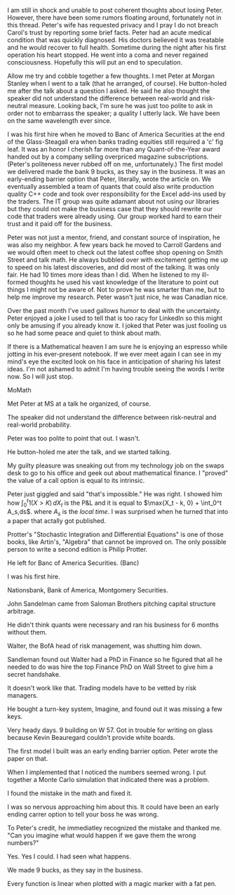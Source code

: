 I am still in shock and unable to post coherent thoughts about losing
Peter.  However, there have been some rumors floating around, fortunately
not in this thread. Peter's wife has requested privacy and I pray I do not
breach Carol's trust by reporting some brief facts.  Peter had an acute
medical condition that was quickly diagnosed.  His doctors believed it was
treatable and he would recover to full health.  Sometime during the night
after his first operation his heart stopped. He went into a coma and never
regained consciousness. Hopefully this will put an end to speculation.

Allow me try and cobble together a few thoughts. I met Peter at
Morgan Stanley when I went to a talk (that he arranged, of course).
He button-holed me after the talk about a question I asked. He said
he also thought the speaker did not understand the difference between
real-world and risk-neutral measure. Looking back, I'm sure he was just
too polite to ask in order not to embarrass the speaker; a quality I
utterly lack.  We have been on the same wavelength ever since.

I was his first hire when he moved to Banc of America Securities at
the end of the Glass-Steagall era when banks trading equities still
required a 'c' fig leaf.  It was an honor I cherish far more than any
Quant-of-the-Year award handed out by a company selling overpriced
magazine subscriptions. (Peter's politeness never rubbed off on me,
unfortunately.)  The first model we delivered made the bank 9 bucks,
as they say in the business.  It was an early-ending barrier option that
Peter, literally, wrote the article on.  We eventually assembled a team
of quants that could also write production quality C++ code and took over
responsibility for the Excel add-ins used by the traders. The IT group
was quite adamant about not using our libraries but they could not make
the business case that they should rewrite our code that traders were
already using. Our group worked hard to earn their trust and it paid
off for the business.

Peter was not just a mentor, friend, and constant source of inspiration,
he was also my neighbor.  A few years back he moved to Carroll Gardens and
we would often meet to check out the latest coffee shop opening on Smith
Street and talk math.  He always bubbled over with excitement getting me
up to speed on his latest discoveries, and did most of the talking. It
was only fair. He had 10 times more ideas than I did.  When he listened
to my ill-formed thoughts he used his vast knowledge of the literature
to point out things I might not be aware of. Not to prove he was smarter
than me, but to help me improve my research.  Peter wasn't just nice,
he was Canadian nice.

Over the past month I've used gallows humor to deal with the uncertainty.
Peter enjoyed a joke I used to tell that is too racy for LinkedIn so
this might only be amusing if you already know it. I joked that Peter
was just fooling us so he had some peace and quiet to think about math.

If there is a Mathematical heaven I am sure he is enjoying an espresso
while jotting in his ever-present notebook. If we ever meet again I can
see in my mind's eye the excited look on his face in anticipation of
sharing his latest ideas. I'm not ashamed to admit I'm having trouble
seeing the words I write now. So I will just stop.

MoMath

Met Peter at MS at a talk he organized, of course.

The speaker did not understand the difference between risk-neutral and real-world probability.

Peter was too polite to point that out. I wasn't.

He button-holed me ater the talk, and we started talking.

My guilty pleasure was sneaking out from my technology job on the swaps desk to  go to his office and geek out about mathematical finance.
I "proved" the value of a call option is equal to its intrinsic.

Peter just giggled and said "that's impossible."
He was right. I showed him how $\int_0^t 1(X > K)\,dX_t$ is the P&L
and it is equal to $\max\{X_t - k, 0} + \int_0^t A_s\,ds$.
where $A_s$ is the _local time_.
I was surprised when he turned that into a paper that actally got published.

Protter's "Stochastic Integration and Differential Equations" is one of those
books, like Artin's, "Algebra" that cannot be improved on.
The only possible person to write a second edition is Philip Protter.

He left for Banc of America Securities. (Banc)

I was his first hire.

Nationsbank, Bank of America, Montgomery Securities.

John Sandelman came from Saloman Brothers pitching capital structure arbitrage.

He didn't think quants were necessary and ran his business for 6 months without them.

Walter, the BofA head of risk management, was shutting him down.

Sandleman found out Walter had a PhD in Finance so he figured that all he needed
to do was hire the top Finance PhD on Wall Street to give him a secret handshake.

It doesn't work like that. Trading models have to be vetted by risk managers.

He bought a turn-key system, Imagine, and found out it was missing a few keys.

Very heady days. 9 building on W 57. Got in trouble for writing on glass because
Kevin Beauregard couldn't provide white boards.

The first model I built was an early ending barrier option. Peter wrote the paper
on that.

When I implemented that I noticed the numbers seemed wrong. I put together a
Monte Carlo simulation that indicated there was a problem.

I found the mistake in the math and fixed it. 

I was so nervous approaching him about this. It could have been an early ending carrer option
to tell your boss he was wrong.

To Peter's credit, he immediatley recognized the mistake and thanked me.
"Can you imagine what would happen if we gave them the wrong numbers?"

Yes. Yes I could. I had seen what happens.

We made 9 bucks, as they say in the business.

Every function is linear when plotted with a magic marker with a fat pen.
